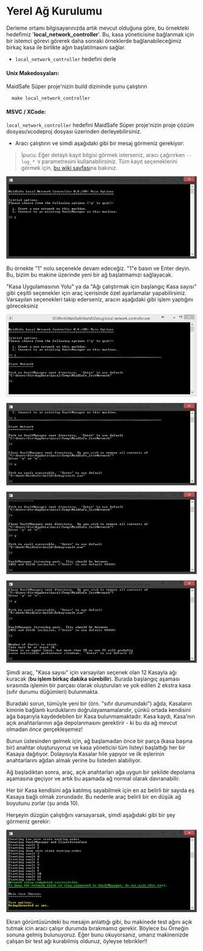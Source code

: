 # Yerel Ağ Kurulumu

Derleme ortamı bilgisayarınızda artık mevcut olduğuna göre, bu örnekteki hedefimiz '**local\_network\_controller**'. Bu, kasa yöneticisine bağlanmak için bir istemci görevi görerek daha sonraki örneklerde bağlanabileceğimiz birkaç kasa ile birlikte ağın başlatılmasını sağlar.

* `local_network_controller` hedefini derle

 #### Unix Makedosyaları:
MaidSafe Süper proje'nizin build dizininde şunu çalıştırın

      make local_network_controller

 #### MSVC / XCode:
`local_network_controller` hedefini MaidSafe Süper proje'nizin proje çözüm dosyası/xcodeproj dosyası üzerinden derleyebilirsiniz.

* Aracı çalıştırın ve simdi aşağıdaki gibi bir mesaj görmeniz gerekiyor:

> İpucu: Eğer detaylı kayıt bilgisi görmek isterseniz, aracı çağırırken `--log_* V` parametresini kullanabilirsiniz.  Tüm kayıt seçeneklerini görmek için, [bu wiki sayfası](https://github.com/maidsafe/MaidSafe/wiki/Logging-Options#invoking-logging-arguments)na bakınız.

![Local Network Controller - Start Screen](./img/start_screen.PNG)

Bu örnekte "1" nolu seçenekle devam edeceğiz. "1"e basın ve Enter deyin. Bu, bizim bu makine üzerinde yeni bir ağ başlatmamızı sağlayacak.

"Kasa Uygulamasının Yolu" ya da "Ağı çalıştırmak için başlangıç Kasa sayısı" gibi çeşitli seçenekler için araç içerisinde özel ayarlamalar yapabilirsiniz. Varsayılan seçenekleri takip ederseniz, aracın aşağıdaki gibi işlem yaptığını göreceksiniz

![Local Network Controller - Vault Manager Root Path](./img/vault_manager_root.PNG)

![Local Network Controller - Vault App Path](./img/vault_executable.PNG)

![Local Network Controller - Listening port](./img/listening_port.PNG)

![Local Network Controller - Vault Count](./img/vaults_count.PNG)


Şimdi araç, "Kasa sayısı" için varsayılan seçenek olan 12 Kasayla ağı kuracak (**bu işlem birkaç dakika sürebilir**). Burada başlangıç aşaması sırasında işlemin bir parçası olarak oluşturulan ve yok edilen 2 ekstra kasa (sıfır durumu düğümleri) bulunmakta.

Buradaki sorun, tümüyle yeni bir (örn. "sıfır durumundaki") ağda, Kasaların kiminle bağlantı kurduklarını doğrulayamamalarıdır, çünkü ortada kendisini ağa başarıyla kaydedebilen bir Kasa bulunmamaktadır. Kasa kaydı, Kasa'nın açık anahtarlarının ağa depolanmasını gerektirir - ki bu da ağ mevcut olmadan *önce* gerçekleşemez!

Bunun üstesinden gelmek için, ağ başlamadan önce bir parça (kasa başına bir) anahtar oluşturuyoruz ve kasa yöneticisi tüm listeyi başlattığı her bir Kasaya dağıtıyor. Dolayısıyla Kasalar hile yapıyor ve ilk eşlerinin anahtarlarını ağdan almak yerine bu listeden alabiliyor.

Ağ başladıktan sonra, araç, açık anahtarları ağa uygun bir şekilde depolama aşamasına geçiyor ve artık bu aşamada ağ normal olarak davranabilir.

Her bir Kasa kendisini ağa katılmış sayabilmek için en az belirli bir sayıda eş Kasaya bağlı olmak zorundadır. Bu nedenle araç belirli bir en düşük ağ boyutunu zorlar (şu anda 10).

Herşeyin düzgün çalıştığını varsayarsak, şimdi aşağıdaki gibi bir şey görmeniz gerekir:

![Local Network Controller - Network Started](./img/network_started.PNG)


Ekran görüntüsündeki bu mesajın anlattığı gibi, bu makinede test ağını açık tutmak icin aracı çalışır durumda bırakmamız gerekir. Böylece bu Örneğin sonuna gelmiş bulunuyoruz. Eğer bunu okuyorsanız, umarız makinenizde çalışan bir test ağı kurabilmiş oldunuz, öyleyse tebrikler!!
